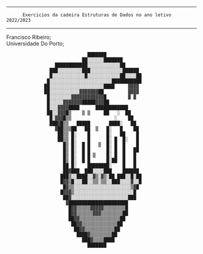 ----------------------------------------------------------------------
          Exercicios da cadeira Estruturas de Dados no ano letivo 2022/2023
----------------------------------------------------------------------
Francisco Ribeiro;                                                
Universidade Do Porto;                                            


                                  ███████             
                                ██░░░░░░███████       
                      ████████████░░░░░░░░░░░░██      
                    ███░░░░░░░░░███░░░░░░░░░░░░██████ 
                    █░░░░░░░░░░░░█░░░░░░░░░░░░██░░░░██
                   █░░░░░░░░░░░░░░░░░░░░░░░███████████
                  ██░░░░░░░░░░░░░░░░░░░░████     ▓▓▓▓ 
                  ██░░░░░░░░░░░▓▓▓▓▓▓▓██         ▓▓▓▓ 
                   █░░░░░░░░▓▓▓▓▓▓▓▓▓▓▓▓█        ▓ ▓  
                   █░░░░░▓▓▓▓▓▓▓█████▓▓▓██            
                   █░░░▓▓▓▓████      ████████████     
                   ██░░▓▓▓█▒    ▒ ▒     ██   ░  ██    
                    █░▓▓▓█▒▒                ░    ██   
                    ███▓█▒▒   █████       ████░   ██  
                      ▓██▒▒▒██   ██  ▒   █░   █    ██ 
                       ██▒▒ █░    █      █░   ██    █ 
                       ██▒▒ █░    █      █░ █  █░   █ 
                         █▒ █░  █ █   ▒  █░ █  █    █ 
                         █▒ █░  █ █      █░ █  █   ██ 
                         █▒ █░  █ █ ▒    █░ █  █   █  
                         █▒ █░  █ █      █░██  █   █  
                         ██ █░    ████████░    █   █  
                         ██▓███  ███░░░░███    ██████ 
                        ███▒░░████░░▓▒░▓▒░██ ███░░█░██
                        █▓▓▒█░░░██░░▒▒░▒▒░░███░░░░▓░░█
                         █▓▒▒░░░░░░░░░░░░░░░░░░░░░▒▓█ 
                        █▓▓▓▒░░░░░░░░░░░░░░░░░░░░░░█  
                         ██▓░░░░░░░░░░░░░░░░░░░░░███  
                          ▓██████████████████████     
                           █▓▓▒▒▒▒▒▓▓▓▓▓▒▒▒▒▒▒▒▒█     
                           █▓▓▒▒▒▒▒▒▓▓▓▒▒▒▒▒▒▒▒██     
                           ██▓▓▒▒▒▒▒▒▒▒▒▒▒▒▒▒▒██      
                            ██▓▓▒▒▒▒▒▒▒▒▒▒▒▒▒██       
                             ██▓▓▒▒▒▒▒▒▒▒▒▒▒██        
                              ████▓▒▒▒▒▒▒▒▒██         
                                ███▓▒▒▒▒████          
                                  ███████    
